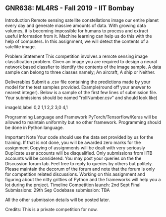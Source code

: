 ## GNR638: ML4RS - Fall 2019 - IIT Bombay

Introduction
Remote sensing satellite constellations image our entire planet every day and generate massive amounts of data. With growing data volumes, it is becoming impossible for humans to process and extract useful information from it. Machine learning can help us do this with the help of computers. In this assignment, we will detect the contents of a satellite image.

Problem Statement
This competition involves a remote sensing image classification problem. Given an image you are required to design a neural network based classfier to identify the contents of the image sample. A data sample can belong to three classes namely; An aircraft, A ship or Neither.

Deliverables
Submit a .csv file containing the predictions made by your model for the test samples provided. Example(round off your answer to nearest integer).
Below is a sample of the first few lines of submission file. Your submissions should be named "rollNumber.csv" and should look like)

imageId,label
0,2
1,1
2,2
3,0
4,1

Programming Language and Framework
PyTorch/Tensorflow/Keras will be allowed to maintain uniformity but no other framework. Programming should be done in Python language.

Important Note
Your code should use the data set provided by us for the training. If that is not done, you will be awarded zero marks for the assignment
Copying of assignments will be dealt with very seriously
Duplicate user accounts will be disqualified. Only submissions from IITB accounts will be considered.
You may post your queries on the the Discussion forum tab. Feel free to reply to queries by others but politely. Please maintain the decorum of the forum and note that the forum is only for competition related discussions.
Working on this assignment and figuring about the nitty gritties of Python and the frameworks will help you a lot during the project.
Timeline
Competition launch: 2nd Sept
Final Submissions: 29th Sep
Codebase submission: TBA

All the other submission details will be posted later.

Credits: This is a private competition for now.
